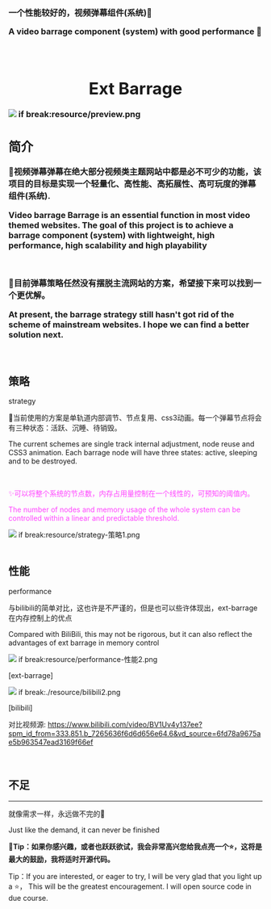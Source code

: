 <h3/>一个性能较好的，视频弹幕组件(系统)🍻

A video barrage component (system) with good performance 🍻

</br>

<center>
<h1> Ext Barrage </h1>
</center>

<img src="https://vlog-zerodg.oss-cn-beijing.aliyuncs.com/web-img/resource/preview.PNG">
if break:resource/preview.png
</br>

<div>
    <h2>简介</h2>


🏹视频弹幕弹幕在绝大部分视频类主题网站中都是必不可少的功能，该项目的目标是实现一个轻量化、高性能、高拓展性、高可玩度的弹幕组件(系统).
        
Video barrage Barrage is an essential function in most video themed websites. The goal of this project is to achieve a barrage component (system) with lightweight, high performance, high scalability and high playability

</br>
        
🎂目前弹幕策略任然没有摆脱主流网站的方案，希望接下来可以找到一个更优解。

At present, the barrage strategy still hasn't got rid of the scheme of mainstream websites. I hope we can find a better solution next.
        
    
</div>

<br/>
<h2>策略</h2>

strategy


🏫当前使用的方案是单轨道内部调节、节点复用、css3动画。每一个弹幕节点将会有三种状态：活跃、沉睡、待销毁。

The current schemes are single track internal adjustment, node reuse and CSS3 animation. Each barrage node will have three states: active, sleeping and to be destroyed.

</br>

<span style="color:#f4f">✨可以将整个系统的节点数，内存占用量控制在一个线性的，可预知的阈值内。

<span style="color:#f4f">The number of nodes and memory usage of the whole system can be controlled within a linear and predictable threshold.

<img src="https://vlog-zerodg.oss-cn-beijing.aliyuncs.com/web-img/resource/strategy-%E7%AD%96%E7%95%A51.PNG">
    if break:resource/strategy-策略1.png
    
<br/>
<br/>
<h2>性能</h2>

performance


与bilibili的简单对比，这也许是不严谨的，但是也可以些许体现出，ext-barrage在内存控制上的优点

Compared with BiliBili, this may not be rigorous, but it can also reflect the advantages of ext barrage in memory control

<img src="https://vlog-zerodg.oss-cn-beijing.aliyuncs.com/web-img/resource/performance-%E6%80%A7%E8%83%BD2.PNG">
    if break:resource/performance-性能2.png
    
[ext-barrage]

<img src="https://vlog-zerodg.oss-cn-beijing.aliyuncs.com/web-img/resource/bilibili2.PNG">
    if break:./resource/bilibili2.png
    
[bilibili]


对比视频源:
https://www.bilibili.com/video/BV1Uv4y137ee?spm_id_from=333.851.b_7265636f6d6d656e64.6&vd_source=6fd78a9675ae5b963547ead3169f66ef


<br/>
<h2>不足</h2>
<hr/>

就像需求一样，永远做不完的🙏

Just like the demand, it can never be finished
    
<strong>🎈Tip：如果你感兴趣，或者也跃跃欲试，我会非常高兴您给我点亮一个⭐，这将是最大的鼓励，我将适时开源代码。</strong>

Tip：If you are interested, or eager to try, I will be very glad that you light up a ⭐， This will be the greatest encouragement. I will open source code in due course.
